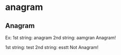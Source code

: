 # anagram
Anagram
-------

Ex:
1st string: anagram
2nd string: aamgran
Anagram!

1st string: test
2nd string: esstt
Not Anagram!
